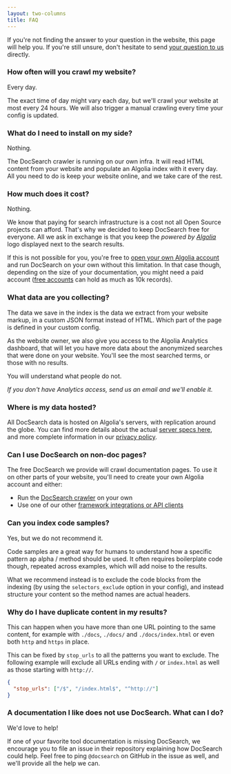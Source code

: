 ```yaml
---
layout: two-columns
title: FAQ
---
```


If you're not finding the answer to your question in the website, this page will
help you. If you're still unsure, don't hesitate to send [your question to
us][1] directly.

### How often will you crawl my website?

Every day.

The exact time of day might vary each day, but we'll crawl your website at most
every 24 hours. We will also trigger a manual crawling every time your config is
updated.

### What do I need to install on my side?

Nothing.

The DocSearch crawler is running on our own infra. It will read HTML content
from your website and populate an Algolia index with it every day. All you need
to do is keep your website online, and we take care of the rest.

### How much does it cost?

Nothing.

We know that paying for search infrastructure is a cost not all Open Source
projects can afford. That's why we decided to keep DocSearch free for everyone.
All we ask in exchange is that you keep the _powered by [Algolia][2]_ logo
displayed next to the search results.

If this is not possible for you, you're free to [open your own Algolia
account][3] and run DocSearch on your own without this limitation. In that case
though, depending on the size of your documentation, you might need a paid
account ([free accounts][4] can hold as much as 10k records).

### What data are you collecting?

The data we save in the index is the data we extract from your website markup,
in a custom JSON format instead of HTML. Which part of the page is defined in
your custom config.

As the website owner, we also give you access to the Algolia Analytics
dashboard, that will let you have more data about the anonymized searches that
were done on your website. You'll see the most searched terms, or those with no
results.

You will understand what people do not.

_If you don't have Analytics access, send us an email and we'll enable it._

### Where is my data hosted?

All DocSearch data is hosted on Algolia's servers, with replication around the
globe. You can find more details about the actual [server specs here][5], and
more complete information in our [privacy policy][6].

### Can I use DocSearch on non-doc pages?

The free DocSearch we provide will crawl documentation pages. To use it on other
parts of your website, you'll need to create your own Algolia account and
either:

- Run the [DocSearch crawler][7] on your own
- Use one of our other [framework integrations or API clients][8]

### Can you index code samples?

Yes, but we do not recommend it.

Code samples are a great way for humans to understand how a specific pattern ap
alpha / method should be used. It often requires boilerplate code though,
repeated across examples, which will add noise to the results.

What we recommend instead is to exclude the code blocks from the indexing (by
using the `selectors_exclude` option in your config), and instead structure your
content so the method names are actual headers.

### Why do I have duplicate content in my results?

This can happen when you have more than one URL pointing to the same content,
for example with `./docs`, `./docs/` and `./docs/index.html` or even both `http`
and `https` in place.

This can be fixed by `stop_urls` to all the patterns you want to exclude. The
following example will exclude all URLs ending with `/` or `index.html` as well
as those starting with `http://`.

```json
{
  "stop_urls": ["/$", "/index.html$", "^http://"]
}
```

### A documentation I like does not use DocSearch. What can I do?

We'd love to help!

If one of your favorite tool documentation is missing DocSearch, we encourage
you to file an issue in their repository explaining how DocSearch could help.
Feel free to ping `@docsearch` on GitHub in the issue as well, and we'll provide
all the help we can.

[1]: mailto:docsearch@algolia.com
[2]: https://www.algolia.com/
[3]: https://www.algolia.com/pricing
[4]: https://www.algolia.com/pricing#community
[5]: https://www.algolia.com/doc/guides/infrastructure/servers/
[6]: https://www.algolia.com/policies/privacy
[7]: ./crawler-overview.html
[8]: https://www.algolia.com/doc/api-reference/
